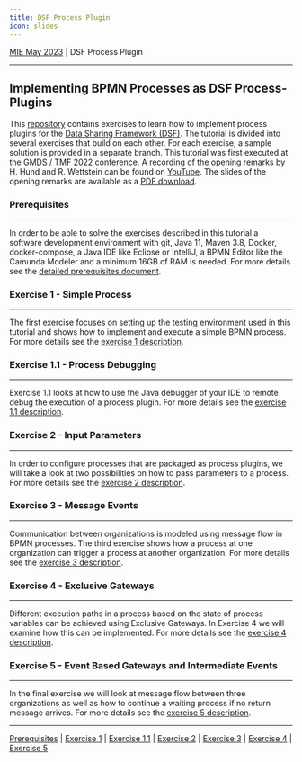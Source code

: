 ```yaml
---
title: DSF Process Plugin
icon: slides
---
```

 [MIE May 2023](MIE2023.md) | DSF Process Plugin

---

## Implementing BPMN Processes as DSF Process-Plugins

This [repository](https://github.com/highmed/dsf-process-tutorial) contains exercises to learn how to implement process plugins for the [Data Sharing Framework (DSF)](https://github.com/highmed/highmed-dsf). The tutorial is divided into several exercises that build on each other. For each exercise, a sample solution is provided in a separate branch.
This tutorial was first executed at the [GMDS / TMF 2022](https://gmds-tmf-2022.de/) conference. A recording of the opening remarks by H. Hund and R. Wettstein can be found on [YouTube](https://gmds-tmf-2022.de/). The slides of the opening remarks are available as a [PDF download](https://raw.githubusercontent.com/highmed/dsf-process-tutorial/main/exercises/figures/2022-08-21_GMDS_2022_DSF_Process_Tutorial.pdf).

### Prerequisites
---
In order to be able to solve the exercises described in this tutorial a software development environment with git, Java 11, Maven 3.8, Docker, docker-compose, a Java IDE like Eclipse or IntelliJ, a BPMN Editor like the Camunda Modeler and a minimum 16GB of RAM is needed. For more details see the [detailed prerequisites document](/versions/v0.9.x/tutorial/prerequisites.md).

### Exercise 1 - Simple Process
---
The first exercise focuses on setting up the testing environment used in this tutorial and shows how to implement and execute a simple BPMN process. For more details see the [exercise 1 description](/versions/v0.9.x/tutorial/exercise1-simpleProcess.md).

### Exercise 1.1 - Process Debugging
---
Exercise 1.1 looks at how to use the Java debugger of your IDE to remote debug the execution of a process plugin. For more details see the [exercise 1.1 description](/versions/v0.9.x/tutorial/exercise11-processDebugging.md).

### Exercise 2 - Input Parameters
---
In order to configure processes that are packaged as process plugins, we will take a look at two possibilities on how to pass parameters to a process. For more details see the [exercise 2 description](/versions/v0.9.x/tutorial/exercise2-inputParameters.md).

### Exercise 3 - Message Events
---
Communication between organizations is modeled using message flow in BPMN processes. The third exercise shows how a process at one organization can trigger a process at another organization. For more details see the [exercise 3 description](/versions/v0.9.x/tutorial/exercise3-messageEvents.md).

### Exercise 4 - Exclusive Gateways
---
Different execution paths in a process based on the state of process variables can be achieved using Exclusive Gateways. In Exercise 4 we will examine how this can be implemented. For more details see the [exercise 4 description](/versions/v0.9.x/tutorial/exercise4-exclusiveGateways.md).

### Exercise 5 - Event Based Gateways and Intermediate Events
---
In the final exercise we will look at message flow between three organizations as well as how to continue a waiting process if no return message arrives. For more details see the [exercise 5 description](/versions/v0.9.x/tutorial/exercise5-eventBasedGateways.md).

---
 [Prerequisites](/versions/v0.9.x/tutorial/prerequisites.md) | [Exercise 1](/versions/v0.9.x/tutorial/exercise1-simpleProcess.md) | [Exercise 1.1](/versions/v0.9.x/tutorial/exercise11-processDebugging.md) | [Exercise 2](/versions/v0.9.x/tutorial/exercise2-inputParameters.md) | [Exercise 3](/versions/v0.9.x/tutorial/exercise3-messageEvents.md) | [Exercise 4](/versions/v0.9.x/tutorial/exercise4-exclusiveGateways.md) | [Exercise 5](/versions/v0.9.x/tutorial/exercise5-eventBasedGateways.md)
